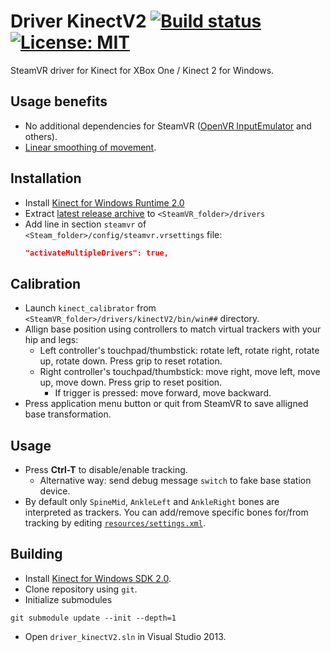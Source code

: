 # Driver KinectV2 [![Build status](https://ci.appveyor.com/api/projects/status/1spgyg3xgdbacgj7?svg=true)](https://ci.appveyor.com/project/SDraw/driver-kinectv2) [![License: MIT](https://img.shields.io/badge/License-MIT-yellow.svg)](https://opensource.org/licenses/MIT)

SteamVR driver for Kinect for XBox One / Kinect 2 for Windows.

## Usage benefits
* No additional dependencies for SteamVR ([OpenVR InputEmulator](https://github.com/matzman666/OpenVR-InputEmulator) and others).
* [Linear smoothing of movement](https://twitter.com/SDraw_/status/1231987403721756672). 

## Installation
* Install [Kinect for Windows Runtime 2.0](https://www.microsoft.com/en-us/download/details.aspx?id=44559)
* Extract [latest release archive](../../releases/latest) to `<SteamVR_folder>/drivers`
* Add line in section `steamvr` of `<Steam_folder>/config/steamvr.vrsettings` file:
  ```JSON
  "activateMultipleDrivers": true,
  ```

## Calibration
* Launch `kinect_calibrator` from `<SteamVR_folder>/drivers/kinectV2/bin/win##` directory.
* Allign base position using controllers to match virtual trackers with your hip and legs:
  * Left controller's touchpad/thumbstick: rotate left, rotate right, rotate up, rotate down. Press grip to reset rotation.
  * Right controller's touchpad/thumbstick: move right, move left, move up, move down. Press grip to reset position.
    * If trigger is pressed: move forward, move backward.
* Press application menu button or quit from SteamVR to save alligned base transformation.

## Usage
* Press **Ctrl-T** to disable/enable tracking.
  * Alternative way: send debug message `switch` to fake base station device.
* By default only `SpineMid`, `AnkleLeft` and `AnkleRight` bones are interpreted as trackers. You can add/remove specific bones for/from tracking by editing [`resources/settings.xml`](../master/resources/settings.xml).

## Building
* Install [Kinect for Windows SDK 2.0](https://www.microsoft.com/en-us/download/details.aspx?id=44561).
* Clone repository using `git`.
* Initialize submodules
```
git submodule update --init --depth=1
```
* Open `driver_kinectV2.sln` in Visual Studio 2013.
